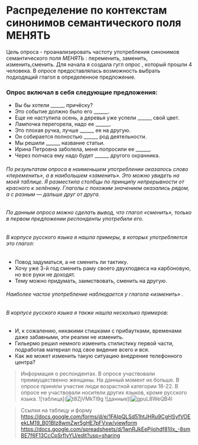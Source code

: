 # Распределение по контекстам синонимов семантического поля МЕНЯТЬ
Цель опроса - проанализировать частоту употребления синонимов семантического поля *МЕНЯТЬ* : переменить, заменить, изменить,сменить. Для начала я создала гугл опрос , который прошли 4 человека. В опросе предоставлялась возможность выбрать подходящий глагол в определенное предложение. 
### Опрос включал в себя следующие предложения:
* Вы бы хотели ______ причёску?
* Это событие должно было его ______.
* Еще не наступила осень, а деревья уже успели ______ свой цвет.
* Лампочка перегорела, надо ее ______.
* Это плохая ручка, лучше ______ ее на другую.
* Он собирается полностью ______ род деятельности.
* Мы решили ______ название статьи.
* Ирина Петровна заболела, меня попросили ее ______.
* Через полчаса ему надо будет ______ другого охранника.
###### По результатам опроса в наименьшем употреблении оказалось слово *«переменить»*, а в наибольшем *«заменить»*. Это можно увидеть на моей таблице. Я разместила столбцы по принципу непрерывности от красного к зелёному. Глаголы с похожим значением оказались рядом, а с разным — дальше друг от друга.
###### По данным опроса можно сделать вывод, что глагол *«сменить»*, только в первом предложении респонденты употребили его.
###### В корпусе русского языка я нашла примеры, в которых употребляется это глагол: 
* Повод задуматься, а не сменить ли тактику.
* Хочу уже 3-й год сменить раму своего двухподвеса на карбоновую, но все руки не доходят.
* Тему можно придумать, заимствовать, сменить на другую.
###### Наиболее частое употребление наблюдается у глагола *«изменить»* .
###### В корпусе русского языка я также нашла несколько примеров:
* И, к сожалению, никакими стишками с прибаутками, временами даже забавными, эти реалии не изменить.
* Гильермо решил немного изменить стилистику первой части, подработав материал под свое видение всего и вся.
* Как же может изменить такую ситуацию внедрение телефонного центра?
> Информация о респондентах. 
В опросе участвовали преимущественно женщины. На данный момент их больше.
В опросе приняли участие люди возрастной категории 18-22.
В опросе не участвовали носители других языков, кроме  русского языка.
![таблица](![t8ZjVMkTl9g](https://user-images.githubusercontent.com/90916818/134589684-e4f01e16-fc85-4ace-ab9a-4a6e387fbd8b.jpg)
![данные](![gpuL8WeQB4I](https://user-images.githubusercontent.com/90916818/134589779-da4de4a0-1381-4886-ae7e-1e553e906f32.jpg)

> Ссылки на таблицу и форму
<https://docs.google.com/forms/d/e/1FAIpQLSd51htJHRu9CgHSyfVOEekLM19_B01BIz8wmZwr5gHE7pFVxw/viewform>
<https://docs.google.com/spreadsheets/d/1wnRJkEePjiohdf81iIx_-8smBE7f6F13CcCpSrflyYU/edit?usp=sharing>
